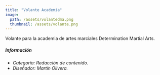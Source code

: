 ```yaml
---
title: "Volante Academia"
image: 
  path: /assets/volantedma.png
  thumbnail: /assets/volante.png
---
```


Volante para la academia de artes marciales Determination Martial Arts.

##### _Información_
- _Categoría: Redacción de contenido._
- _Diseñador: Martín Olivera._
